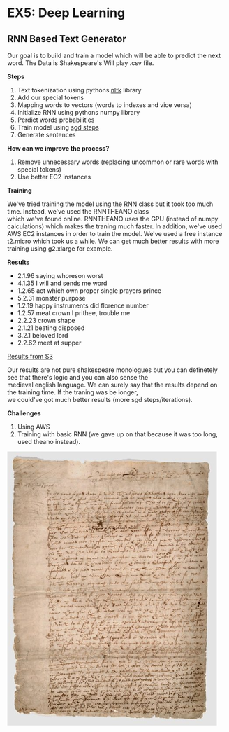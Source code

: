 EX5: Deep Learning
==================



RNN Based Text Generator
------------------------

Our goal is to build and train a model which will be able to predict the next word.
The Data is Shakespeare's Will play .csv file.
  
  
**Steps**
  1. Text tokenization using pythons [nltk](http://www.nltk.org/) library
  2. Add our special tokens
  3. Mapping words to vectors (words to indexes and vice versa)
  4. Initialize RNN using pythons numpy library
  5. Perdict words probabilities
  6. Train model using [sgd steps](http://scikit-learn.org/stable/modules/sgd.html)
  7. Generate sentences
  
  
**How can we improve the process?**
  1. Remove unnecessary words (replacing uncommon or rare words with special tokens)
  2. Use better EC2 instances
   
    
**Training**  

We've tried training the model using the RNN class but it took too much time. Instead, we've used the RNNTHEANO class  
which we've found online. RNNTHEANO uses the GPU (instead of numpy calculations) which makes the traning much faster.
In addition, we've used AWS EC2 instances in order to train the model. We've used a free instance t2.micro which took us a while.
We can get much better results with more training using g2.xlarge for example.
    
    
**Results**
   * 2.1.96 saying whoreson worst
   * 4.1.35 I will and sends me word
   * 1.2.65 act which own proper single prayers prince
   * 5.2.31 monster purpose
   * 1.2.19 happy instruments did florence number
   * 1.2.57 meat crown I prithee, trouble me
   * 2.2.23 crown shape
   * 2.1.21 beating disposed
   * 3.2.1 beloved lord
   * 2.2.62 meet at supper
   
[Results from S3](https://s3.amazonaws.com/ex5-shake-res/res)

Our results are not pure shakespeare monologues but you can definetely see that there's logic and you can also sense the  
medieval english language.
We can surely say that the results depend on the training time. If the traning was be longer,  
we could've got much better results (more sgd steps/iterations).
  
  
**Challenges**
   1. Using AWS
   2. Training with basic RNN (we gave up on that because it was too long, used theano instead).  
  
  

![will](will.jpg "Shakespeare's Will")





